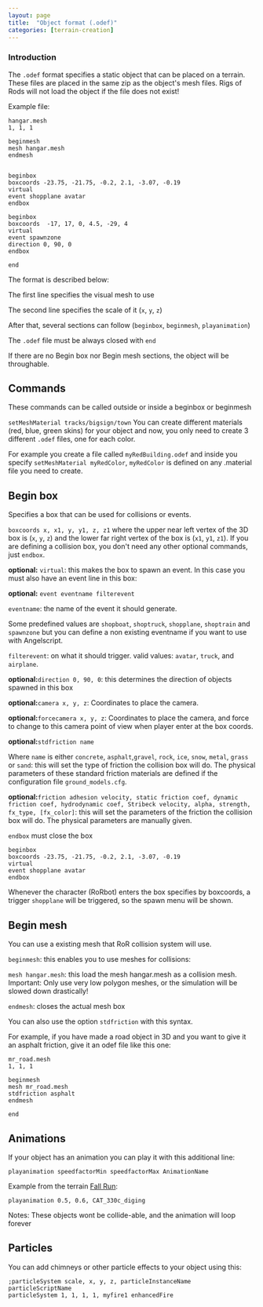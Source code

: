 ```yaml
---
layout: page
title:  "Object format (.odef)"
categories: [terrain-creation]
---
```

### Introduction

The `.odef` format specifies a static object that can be placed on a terrain.
These files are placed in the same zip as the object's mesh files. Rigs of Rods will not load the object if the file does not exist!

Example file:

```
hangar.mesh
1, 1, 1

beginmesh
mesh hangar.mesh
endmesh


beginbox
boxcoords -23.75, -21.75, -0.2, 2.1, -3.07, -0.19
virtual
event shopplane avatar
endbox

beginbox
boxcoords  -17, 17, 0, 4.5, -29, 4
virtual
event spawnzone
direction 0, 90, 0
endbox

end
```

The format is described below:

The first line specifies the visual mesh to use

The second line specifies the scale of it (`x`, `y`, `z`)

After that, several sections can follow (`beginbox`, `beginmesh`, `playanimation`)

The `.odef` file must be always closed with `end`

If there are no Begin box nor Begin mesh sections, the object will be throughable.

## Commands

These commands can be called outside or inside a beginbox or beginmesh

`setMeshMaterial tracks/bigsign/town`  You can create different materials (red, blue, green skins) for your object and now, you only need to create 3 different `.odef` files, one for each color.

For example you create a file called `myRedBuilding.odef` and inside you specify `setMeshMaterial myRedColor`, `myRedColor` is defined on any .material file you need to create.

## Begin box

Specifies a box that can be used for collisions or events.

`boxcoords x, x1, y, y1, z, z1` where the upper near left vertex of the 3D box is (`x`, `y`, `z`) and the lower far right vertex of the box is (`x1`, `y1`, `z1`). If you are defining a collision box, you don't need any other optional commands, just `endbox`.

**optional:** `virtual`: this makes the box to spawn an event. In this case you must also have an event line in this box:

**optional:** `event eventname filterevent`

`eventname`: the name of the event it should generate.

Some predefined values are `shopboat`, `shoptruck`, `shopplane`, `shoptrain` and `spawnzone` but you can define a non existing eventname if you want to use with Angelscript.

`filterevent`: on what it should trigger. valid values: `avatar`, `truck`, and `airplane`.

**optional:**`direction 0, 90, 0`: this determines the direction of objects spawned in this box

**optional:**`camera x, y, z`: Coordinates to place the camera.

**optional:**`forcecamera x, y, z`: Coordinates to place the camera, and force to change to this camera point of view when player enter at the box coords.

**optional:**`stdfriction name`

Where `name` is either `concrete`, `asphalt`,`gravel`, `rock`, `ice`, `snow`, `metal`, `grass` or `sand`: this will set the type of friction the collision box will do. The physical parameters of these standard friction materials are defined if the configuration file `ground_models.cfg`.

**optional:**`friction adhesion velocity, static friction coef, dynamic friction coef, hydrodynamic coef, Stribeck velocity, alpha, strength, fx_type, [fx_color]`: this will set the parameters of the friction the collision box will do. The physical parameters are manually given.

`endbox` must close the box

```
beginbox
boxcoords -23.75, -21.75, -0.2, 2.1, -3.07, -0.19
virtual
event shopplane avatar
endbox
```

Whenever the character (RoRbot) enters the box specifies by boxcoords, a trigger `shopplane` will be triggered, so the spawn menu will be shown.

## Begin mesh

You can use a existing mesh that RoR collision system will use.

`beginmesh`: this enables you to use meshes for collisions:

`mesh hangar.mesh`: this load the mesh hangar.mesh as a collision mesh. Important: Only use very low polygon meshes, or the simulation will be slowed down drastically!

`endmesh`: closes the actual mesh box

You can also use the option `stdfriction` with this syntax.

For example, if you have made a road object in 3D and you want to give it an asphalt friction, give it an odef file like this one:

```
mr_road.mesh
1, 1, 1

beginmesh
mesh mr_road.mesh
stdfriction asphalt
endmesh

end
```

## Animations

If your object has an animation you can play it with this additional line:

`playanimation speedfactorMin speedfactorMax AnimationName`

Example from the terrain [Fall Run](https://forum.rigsofrods.org/downloads.php?do=file&id=207):

`playanimation 0.5, 0.6, CAT_330c_diging`

Notes: These objects wont be collide-able, and the animation will loop forever

## Particles

You can add chimneys or other particle effects to your object using this:

```
;particleSystem scale, x, y, z, particleInstanceName particleScriptName
particleSystem 1, 1, 1, 1, myfire1 enhancedFire
```
